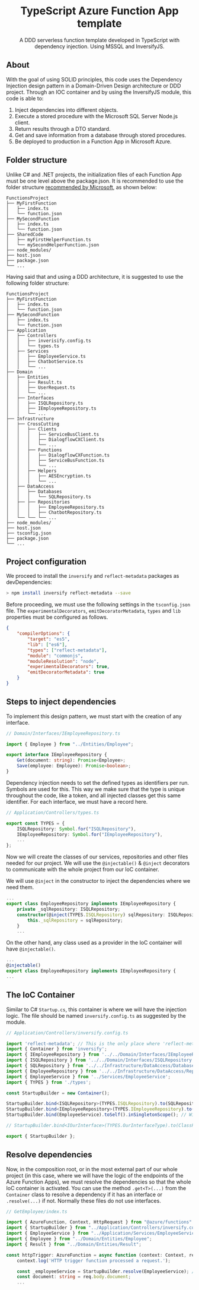 <h1 align="center">TypeScript Azure Function App template</h1>
<p align="center">A DDD serverless function template developed in TypeScript with dependency injection. Using MSSQL and InversifyJS.</p>

## About
With the goal of using SOLID principles, this code uses the Dependency Injection design pattern in a Domain-Driven Design architecture or DDD project. Through an IOC container and by using the InversifyJS module, this code is able to:

1. Inject dependencies into different objects.
2. Execute a stored procedure with the Microsoft SQL Server Node.js client.
3. Return results through a DTO standard.
4. Get and save information from a database through stored procedures.
5. Be deployed to production in a Function App in Microsoft Azure.

## Folder structure
Unlike C# and .NET projects, the initialization files of each Function App must be one level above the package.json. It is recommended to use the folder structure [recommended by Microsoft](https://learn.microsoft.com/en-us/azure/azure-functions/functions-reference-node), as shown below:

    FunctionsProject
    ├── MyFirstFunction
    │   ├── index.ts
    │   └── function.json
    ├── MySecondFunction
    │   ├── index.ts
    │   └── function.json
    ├── SharedCode
    │   ├── myFirstHelperFunction.ts
    │   └── mySecondHelperFunction.json
    ├── node_modules/
    ├── host.json
    ├── package.json
    └── ...

Having said that and using a DDD architecture, it is suggested to use the following folder structure:

    FunctionsProject
    ├── MyFirstFunction
    │   ├── index.ts
    │   └── function.json
    ├── MySecondFunction
    │   ├── index.ts
    │   └── function.json
    ├── Application
    │   ├── Controllers
    │   │   ├── inverisify.config.ts
    │   │   └── types.ts
    │   ├── Services
    │   │   ├── EmployeeService.ts
    │   │   ├── ChatbotService.ts
    │   │   └── ...
    ├── Domain
    │   ├── Entities
    │   │   ├── Result.ts
    │   │   ├── UserRequest.ts
    │   │   └── ...
    │   ├── Interfaces
    │   │   ├── ISQLRepository.ts
    │   │   ├── IEmployeeRepository.ts
    │   │   └── ...
    ├── Infrastructure
    │   ├── CrossCutting
    │   │   ├── Clients
    │   │   │   ├── ServiceBusClient.ts
    │   │   │   ├── DialogflowCXClient.ts
    │   │   │   └── ...
    │   │   ├── Functions
    │   │   │   ├── DialogflowCXFunction.ts
    │   │   │   ├── ServiceBusFunction.ts
    │   │   │   └── ...
    │   │   ├── Helpers
    │   │   │   ├── AESEncryption.ts
    │   │   │   └── ...
    │   ├── DataAccess
    │   │   ├── Databases
    │   │   │   └── SQLRepository.ts
    │   ├── ├── Repositories
    │   │   │   ├── EmployeeRepository.ts
    │   │   │   ├── ChatbotRepository.ts
    │   └── └── └── ...
    ├── node_modules/
    ├── host.json
    ├── tsconfig.json
    ├── package.json
    └── ...
## Project configuration
We proceed to install the `inversify` and `reflect-metadata` packages as devDependencies:
```sh
> npm install inversify reflect-metadata --save
```
Before proceeding, we must use the following settings in the `tsconfig.json` file. The `experimentalDecorators`, `emitDecoratorMetadata`, `types` and `lib` properties must be configured as follows.
```json
{
    "compilerOptions": {
        "target": "es5",
        "lib": ["es6"],
        "types": ["reflect-metadata"],
        "module": "commonjs",
        "moduleResolution": "node",
        "experimentalDecorators": true,
        "emitDecoratorMetadata": true
    }
}
```

## Steps to inject dependencies
To implement this design pattern, we must start with the creation of any interface.
```ts
// Domain/Interfaces/IEmployeeRepository.ts

import { Employee } from "../Entities/Employee";

export interface IEmployeeRepository {
    Get(document: string): Promise<Employee>;
    Save(employee: Employee): Promise<boolean>;
}
```

Dependency injection needs to set the defined types as identifiers per run. Symbols are used for this. This way we make sure that the type is unique throughout the code, like a token, and all injected classes get this same identifier. For each interface, we must have a record here.

```ts
// Application/Controllers/types.ts

export const TYPES = {
    ISQLRepository: Symbol.for("ISQLRepository"),
    IEmployeeRepository: Symbol.for("IEmployeeRepository"),
    ...
};
```
Now we will create the classes of our services, repositories and other files needed for our project. We will use the `@injectable()` & `@inject` decorators to communicate with the whole project from our IoC container.

We will use `@inject` in the constructor to inject the dependencies where we need them.
```ts
...
export class EmployeeRepository implements IEmployeeRepository {
    private _sqlRepository: ISQLRepository;
    constructor(@inject(TYPES.ISQLRepository) sqlRepository: ISQLRepository) {
        this._sqlRepository = sqlRepository;
    }
    ...
```
On the other hand, any class used as a provider in the IoC container will have `@injectable()`.
```ts
...
@injectable()
export class EmployeeRepository implements IEmployeeRepository {
...
```

## The IoC Container
Similar to C# `Startup.cs`, this container is where we will have the injection logic. The file should be named `inversify.config.ts` as suggested by the module.

```ts
// Application/Controllers/inversify.config.ts

import 'reflect-metadata'; // This is the only place where 'reflect-metadata' should be imported and it should be only once in the whole project.
import { Container } from 'inversify';
import { IEmployeeRepository } from '../../Domain/Interfaces/IEmployeeRepository';
import { ISQLRepository } from '../../Domain/Interfaces/ISQLRepository';
import { SQLRepository } from '../../Infrastructure/DataAccess/Databases/SQLRepository';
import { EmployeeRepository } from '../../Infrastructure/DataAccess/Repositories/EmployeeRepository';
import { EmployeeService } from '../Services/EmployeeService';
import { TYPES } from './types';

const StartupBuilder = new Container();

StartupBuilder.bind<ISQLRepository>(TYPES.ISQLRepository).to(SQLRepository).inTransientScope();
StartupBuilder.bind<IEmployeeRepository>(TYPES.IEmployeeRepository).to(EmployeeRepository).inSingletonScope();
StartupBuilder.bind(EmployeeService).toSelf().inSingletonScope(); // Without interface.

// StartupBuilder.bind<IOurInterface>(TYPES.OurInterfaceType).to(ClassProviderToInterface).inSingleton/Transient/.../Scope();

export { StartupBuilder };
```

## Resolve dependencies
Now, in the composition root, or in the most external part of our whole project (in this case, where we will have the logic of the endpoints of the Azure Function Apps), we must resolve the dependencies so that the whole IoC container is activated.
You can use the method `.get<T>(...)` from the `Container` class to resolve a dependency if it has an interface or `.resolve(...)` if not. Normally these files do not use interfaces.

```ts
// GetEmployee/index.ts

import { AzureFunction, Context, HttpRequest } from "@azure/functions"
import { StartupBuilder } from "../Application/Controllers/inversify.config";
import { EmployeeService } from "../Application/Services/EmployeeService";
import { Employee } from "../Domain/Entities/Employee";
import { Result } from "../Domain/Entities/Result";

const httpTrigger: AzureFunction = async function (context: Context, req: HttpRequest): Promise<void> {
    context.log('HTTP trigger function processed a request.');

    const _employeeService = StartupBuilder.resolve(EmployeeService); // Finally.
    const document: string = req.body.document;
    ...
```
